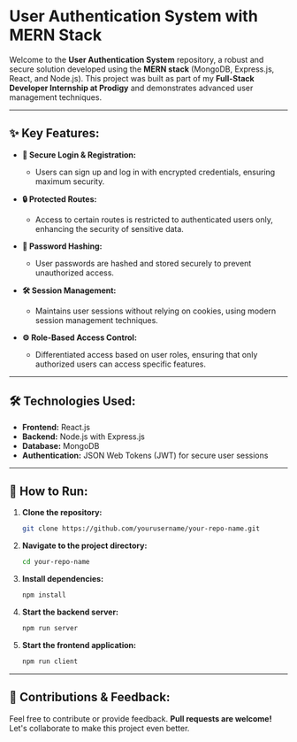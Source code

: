 # **User Authentication System with MERN Stack**

Welcome to the **User Authentication System** repository, a robust and secure solution developed using the **MERN stack** (MongoDB, Express.js, React, and Node.js). This project was built as part of my **Full-Stack Developer Internship at Prodigy** and demonstrates advanced user management techniques.

---

## **✨ Key Features:**

- **🔐 Secure Login & Registration:**
  - Users can sign up and log in with encrypted credentials, ensuring maximum security.

- **🔒 Protected Routes:**
  - Access to certain routes is restricted to authenticated users only, enhancing the security of sensitive data.

- **🔑 Password Hashing:**
  - User passwords are hashed and stored securely to prevent unauthorized access.

- **🛠️ Session Management:**
  - Maintains user sessions without relying on cookies, using modern session management techniques.

- **⚙️ Role-Based Access Control:**
  - Differentiated access based on user roles, ensuring that only authorized users can access specific features.

---

## **🛠️ Technologies Used:**

- **Frontend:** React.js
- **Backend:** Node.js with Express.js
- **Database:** MongoDB
- **Authentication:** JSON Web Tokens (JWT) for secure user sessions

---

## **🚀 How to Run:**

1. **Clone the repository:**
   ```bash
   git clone https://github.com/yourusername/your-repo-name.git
   ```

2. **Navigate to the project directory:**
   ```bash
   cd your-repo-name
   ```

3. **Install dependencies:**
   ```bash
   npm install
   ```

4. **Start the backend server:**
   ```bash
   npm run server
   ```

5. **Start the frontend application:**
   ```bash
   npm run client
   ```

---

## **🤝 Contributions & Feedback:**

Feel free to contribute or provide feedback. **Pull requests are welcome!** Let's collaborate to make this project even better.
